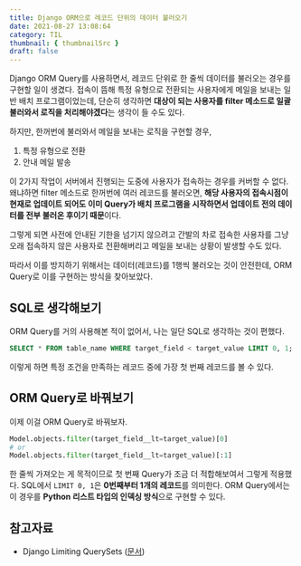 ```yaml
---
title: Django ORM으로 레코드 단위의 데이터 불러오기
date: 2021-08-27 13:08:64
category: TIL
thumbnail: { thumbnailSrc }
draft: false
---
```


Django ORM Query를 사용하면서, 레코드 단위로 한 줄씩 데이터를 불러오는 경우를 구현할 일이 생겼다. 접속이 뜸해 특정 유형으로 전환되는 사용자에게 메일을 보내는 일반 배치 프로그램이었는데, 단순히 생각하면 **대상이 되는 사용자를 filter 메소드로 일괄 불러와서 로직을 처리해야겠다**는 생각이 들 수도 있다.  

하지만, 한꺼번에 불러와서 메일을 보내는 로직을 구현할 경우,  

1. 특정 유형으로 전환
2. 안내 메일 발송

이 2가지 작업이 서버에서 진행되는 도중에 사용자가 접속하는 경우를 커버할 수 없다. 왜냐하면 filter 메소드로 한꺼번에 여러 레코드를 불러오면, **해당 사용자의 접속시점이 현재로 업데이트 되어도 이미 Query가 배치 프로그램을 시작하면서 업데이트 전의 데이터를 전부 불러온 후이기 때문**이다.  

그렇게 되면 사전에 안내된 기한을 넘기지 않으려고 간발의 차로 접속한 사용자를 그냥 오래 접속하지 않은 사용자로 전환해버리고 메일을 보내는 상황이 발생할 수도 있다.  

따라서 이를 방지하기 위해서는 데이터(레코드)를 1행씩 불러오는 것이 안전한데, ORM Query로 이를 구현하는 방식을 찾아보았다.

## SQL로 생각해보기

ORM Query를 거의 사용해본 적이 없어서, 나는 일단 SQL로 생각하는 것이 편했다.

```sql
SELECT * FROM table_name WHERE target_field < target_value LIMIT 0, 1;
```

이렇게 하면 특정 조건을 만족하는 레코드 중에 가장 첫 번째 레코드를 볼 수 있다. 

## ORM Query로 바꿔보기

이제 이걸 ORM Query로 바꿔보자.

```python
Model.objects.filter(target_field__lt=target_value)[0]
# or
Model.objects.filter(target_field__lt=target_value)[:1]
```

한 줄씩 가져오는 게 목적이므로 첫 번째 Query가 조금 더 적합해보여서 그렇게 적용했다. SQL에서 `LIMIT 0, 1`은 **0번째부터 1개의 레코드**를 의미한다. ORM Query에서는 이 경우를 **Python 리스트 타입의 인덱싱 방식**으로 구현할 수 있다.

## 참고자료

- Django Limiting QuerySets ([문서](https://docs.djangoproject.com/en/3.0/topics/db/queries/#limiting-querysets))

